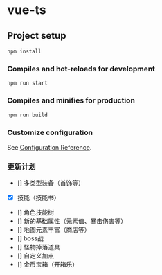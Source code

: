 # vue-ts

## Project setup
```
npm install
```

### Compiles and hot-reloads for development
```
npm run start
```

### Compiles and minifies for production
```
npm run build
```

### Customize configuration
See [Configuration Reference](https://cli.vuejs.org/config/).

### 更新计划
- [] 多类型装备（首饰等）
- [x] 技能（技能书）
- [] 角色技能树
- [] 新的基础属性（元素值、暴击伤害等）
- [] 地图元素丰富（商店等）
- [] boss战
- [] 怪物掉落道具
- [] 自定义加点
- [] 金币宝箱（开箱乐）
